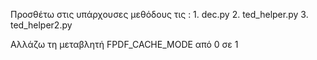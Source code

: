 Προσθέτω στις υπάρχουσες μεθόδους τις :
    1. dec.py
    2. ted_helper.py
    3. ted_helper2.py

Αλλάζω τη μεταβλητή  FPDF_CACHE_MODE από 0 σε 1
